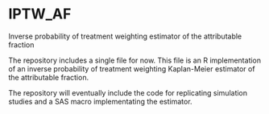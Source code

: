 # IPTW_AF
Inverse probability of treatment weighting estimator of the attributable fraction

The repository includes a single file for now. This file is an R implementation of an inverse probability
of treatment weighting Kaplan-Meier estimator of the attributable fraction.

The repository will eventually include the code for replicating simulation studies and a SAS macro
implementating the estimator.
